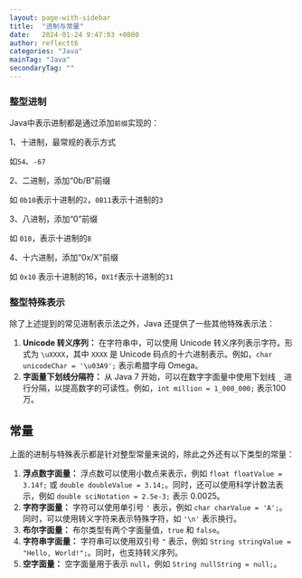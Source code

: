 ```yaml
---
layout: page-with-sidebar
title:  "进制与常量"
date:   2024-01-24 9:47:03 +0800
author: reflectt6
categories: "Java"
mainTag: "Java"
secondaryTag: ""
---
```


### 整型进制

Java中表示进制都是通过添加`前缀`实现的：

1、十进制，最常规的表示方式

如`54`、`-67`

2、二进制，添加“0b/B”前缀

如 `0b10`表示十进制的`2`，`0B11`表示十进制的`3`

3、八进制，添加“0”前缀

如 `010`，表示十进制的`8`

4、十六进制，添加“0x/X”前缀

如 `0x10` 表示十进制的16，`0X1f`表示十进制的`31`



### 整型特殊表示

除了上述提到的常见进制表示法之外，Java 还提供了一些其他特殊表示法：

1. **Unicode 转义序列：** 在字符串中，可以使用 Unicode 转义序列表示字符。形式为 `\uXXXX`，其中 `XXXX` 是 Unicode 码点的十六进制表示。例如，`char unicodeChar = '\u03A9';` 表示希腊字母 Omega。
2. **字面量下划线分隔符：** 从 Java 7 开始，可以在数字字面量中使用下划线 `_` 进行分隔，以提高数字的可读性。例如，`int million = 1_000_000;` 表示100万。



## 常量

上面的进制与特殊表示都是针对整型常量来说的，除此之外还有以下类型的常量：

1. **浮点数字面量：** 浮点数可以使用小数点来表示，例如 `float floatValue = 3.14f;` 或 `double doubleValue = 3.14;`。同时，还可以使用科学计数法表示，例如 `double sciNotation = 2.5e-3;` 表示 0.0025。
2. **字符字面量：** 字符可以使用单引号 `'` 表示，例如 `char charValue = 'A';`。同时，可以使用转义字符来表示特殊字符，如 `'\n'` 表示换行。
3. **布尔字面量：** 布尔类型有两个字面量值，`true` 和 `false`。
4. **字符串字面量：** 字符串可以使用双引号 `"` 表示，例如 `String stringValue = "Hello, World!";`。同时，也支持转义序列。
5. **空字面量：** 空字面量用于表示 `null`，例如 `String nullString = null;`。
